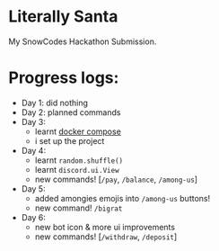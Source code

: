 # Literally Santa
My SnowCodes Hackathon Submission.

# Progress logs:
- Day 1: did nothing
- Day 2: planned commands
- Day 3: 
    - learnt [docker compose](https://www.youtube.com/watch?v=HG6yIjZapSA) 
    - i set up the project
- Day 4:
    - learnt `random.shuffle()`
    - learnt `discord.ui.View`
    - new commands! [`/pay`, `/balance`, `/among-us`]
- Day 5:
    - added amongies emojis into `/among-us` buttons!
    - new command! `/bigrat`
- Day 6:
    - new bot icon & more ui improvements
    - new commands! [`/withdraw`, `/deposit`]